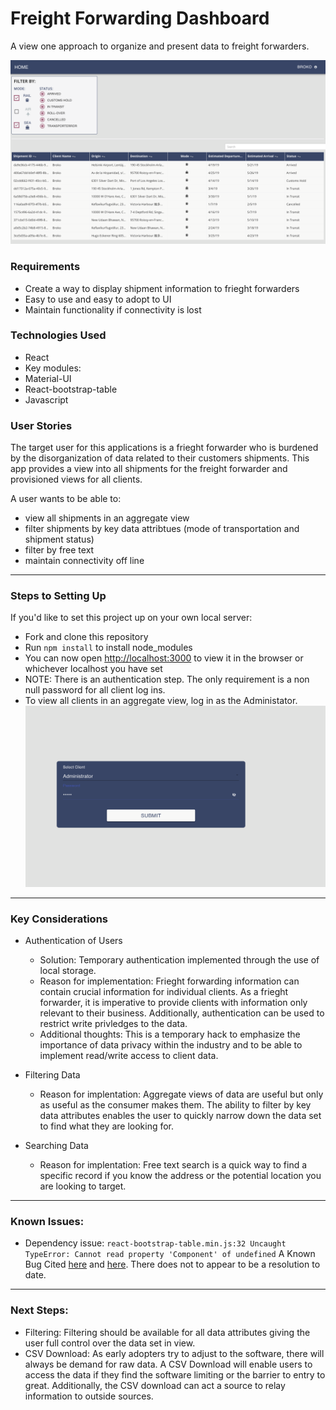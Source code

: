 # Freight Forwarding Dashboard

A view one approach to organize and present data to freight forwarders.

![](dashboard.png)

### Requirements

- Create a way to display shipment information to frieght forwarders
- Easy to use and easy to adopt to UI
- Maintain functionality if connectivity is lost

### Technologies Used

- React
- Key modules:
- Material-UI
- React-bootstrap-table
- Javascript

### User Stories
The target user for this applications is a frieght forwarder who is burdened by the disorganization of data related to their customers shipments. This app provides a view into all shipments for the freight forwarder and provisioned views for all clients. 

A user wants to be able to:
- view all shipments in an aggregate view
- filter shipments by key data attribtues (mode of transportation and shipment status)
- filter by free text
- maintain connectivity off line


---

### Steps to Setting Up

If you'd like to set this project up on your own local server:

- Fork and clone this repository
- Run `npm install` to install node_modules
- You can now open [http://localhost:3000](http://localhost:3000) to view it in the browser or whichever localhost you have set
- NOTE: There is an authentication step. The only requirement is a non null password for all client log ins.
- To view all clients in an aggregate view, log in as the Administator.
  ![](login.png)

---

### Key Considerations

- Authentication of Users
  - Solution: Temporary authentication implemented through the use of local storage.
  - Reason for implementation: Frieght forwarding information can contain crucial information for individual clients. As a frieght forwarder, it is imperative to provide clients with information only relevant to their business. Additionally, authentication can be used to restrict write privledges to the data.
  - Additional thoughts: This is a temporary hack to emphasize the importance of data privacy within the industry and to be able to implement read/write access to client data.

- Filtering Data
  - Reason for implentation: Aggregate views of data are useful but only as useful as the consumer makes them. The ability to filter by key data attributes enables the user to quickly narrow down the data set to find what they are looking for.

- Searching Data
  - Reason for implentation: Free text search is a quick way to find a specific record if you know the address or the potential location you are looking to target.

---

### Known Issues:

- Dependency issue: `react-bootstrap-table.min.js:32 Uncaught TypeError: Cannot read property 'Component' of undefined`
  A
  Known Bug Cited [here](https://github.com/AllenFang/react-bootstrap-table/issues/944) and [here](https://github.com/AllenFang/react-bootstrap-table/issues/1042). There does not to appear to be a resolution to date.

---

### Next Steps:

- Filtering: Filtering should be available for all data attributes giving the user full control over the data set in view.
- CSV Download: As early adopters try to adjust to the software, there will always be demand for raw data. A CSV Download will enable users to access the data if they find the software limiting or the barrier to entry to great. Additionally, the CSV download can act a source to relay information to outside sources.
